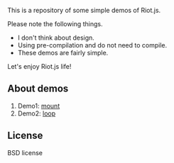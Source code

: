 This is a repository of some simple demos of Riot.js.

Please note the following things.

- I don't think about design.
- Using pre-compilation and do not need to compile.
- These demos are fairly simple.

Let's enjoy Riot.js life!


## About demos
1. Demo1: [mount](https://github.com/k-kuwahara/riot-demos/blob/master/demo1/index.html)
2. Demo2: [loop](https://github.com/k-kuwahara/riot-demos/blob/master/demo2/index.html)

## License
BSD license
